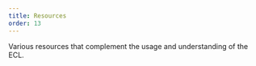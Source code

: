 ```yaml
---
title: Resources
order: 13
---
```


Various resources that complement the usage and understanding of the ECL.
